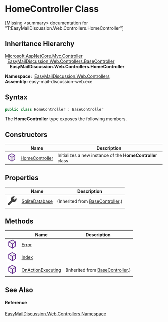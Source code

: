 HomeController Class
====================

[Missing &lt;summary> documentation for "T:EasyMailDiscussion.Web.Controllers.HomeController"]



Inheritance Hierarchy
---------------------
[Microsoft.AspNetCore.Mvc.Controller][1]  
  [EasyMailDiscussion.Web.Controllers.BaseController][2]  
    **EasyMailDiscussion.Web.Controllers.HomeController**  

  **Namespace:**  [EasyMailDiscussion.Web.Controllers][3]  
  **Assembly:** easy-mail-discussion-web.exe

Syntax
------

```csharp
public class HomeController : BaseController
```

The **HomeController** type exposes the following members.


Constructors
------------

|                  | Name                | Description                                                |
| ---------------- | ------------------- | ---------------------------------------------------------- |
| ![Public method] | [HomeController][4] | Initializes a new instance of the **HomeController** class |


Properties
----------

|                    | Name                | Description                           |
| ------------------ | ------------------- | ------------------------------------- |
| ![Public property] | [SqliteDatabase][5] | (Inherited from [BaseController][2].) |


Methods
-------

|                  | Name                   | Description                           |
| ---------------- | ---------------------- | ------------------------------------- |
| ![Public method] | [Error][6]             |                                       |
| ![Public method] | [Index][7]             |                                       |
| ![Public method] | [OnActionExecuting][8] | (Inherited from [BaseController][2].) |


See Also
--------

#### Reference
[EasyMailDiscussion.Web.Controllers Namespace][3]  

[1]: https://docs.microsoft.com/dotnet/api/microsoft.aspnetcore.mvc.controller
[2]: ../BaseController/README.md
[3]: ../README.md
[4]: _ctor.md
[5]: ../BaseController/SqliteDatabase.md
[6]: Error.md
[7]: Index.md
[8]: ../BaseController/OnActionExecuting.md
[Public method]: ../../icons/pubmethod.svg "Public method"
[Public property]: ../../icons/pubproperty.svg "Public property"